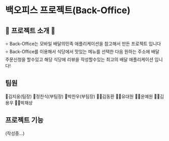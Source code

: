 # 백오피스 프로젝트(Back-Office)

## 🍜 프로젝트 소개 🍜
⭐ Back-Office는 모바일 배달의민족 애플리케이션을 참고해서 만든 프로젝트 입니다 
⭐ Back-Office를 이용해서 식당에서 맛있는 메뉴를 선택한 다음 원하는 주소에 배달 주문신청을 할수있고 해당 식당에 리뷰을 작성할수있는 최고의 배달 애플리케이션 입니다! 

## 팀원
🫅김지웅(팀장)
🤴정찬식(부팀장)
🤴박찬우(부팀장)
🧑‍🍳김동환
🧑‍🍳유대원
🧑‍🍳윤예원
🧑‍🍳김용우
🧑‍🍳박재상

## 프로젝트 기능
(작성중...)

